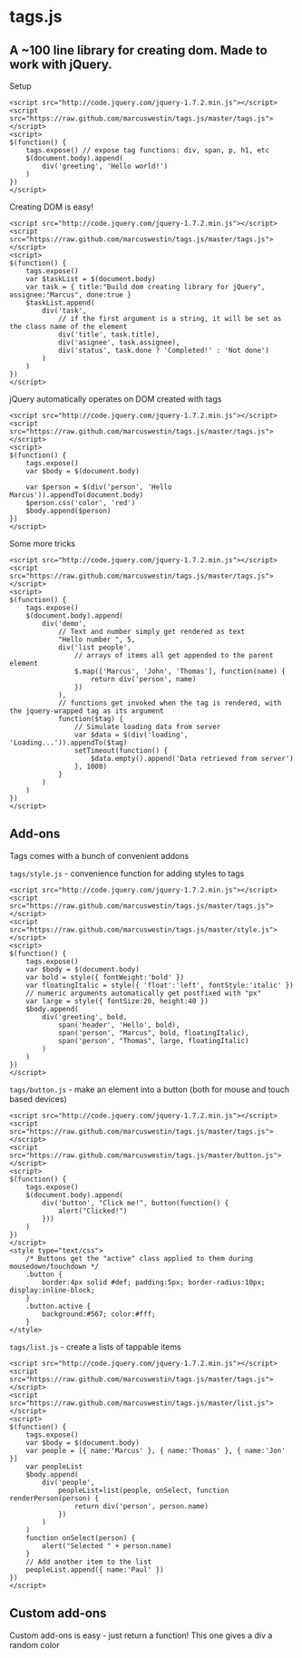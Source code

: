 tags.js
=======

A ~100 line library for creating dom. Made to work with jQuery.
---------------------------------------------------------------

Setup

	<script src="http://code.jquery.com/jquery-1.7.2.min.js"></script>
	<script src="https://raw.github.com/marcuswestin/tags.js/master/tags.js"></script>
	<script>
	$(function() {
		tags.expose() // expose tag functions: div, span, p, h1, etc
		$(document.body).append(
			div('greeting', 'Hello world!')
		)
	})
	</script>

Creating DOM is easy!

	<script src="http://code.jquery.com/jquery-1.7.2.min.js"></script>
	<script src="https://raw.github.com/marcuswestin/tags.js/master/tags.js"></script>
	<script>
	$(function() {
		tags.expose()
		var $taskList = $(document.body)
		var task = { title:"Build dom creating library for jQuery", assignee:"Marcus", done:true }
		$taskList.append(
			div('task',
				// if the first argument is a string, it will be set as the class name of the element
				div('title', task.title),
				div('asignee', task.assignee),
				div('status', task.done ? 'Completed!' : 'Not done')
			)
		)
	})
	</script>		

jQuery automatically operates on DOM created with tags

	<script src="http://code.jquery.com/jquery-1.7.2.min.js"></script>
	<script src="https://raw.github.com/marcuswestin/tags.js/master/tags.js"></script>
	<script>
	$(function() {
		tags.expose()
		var $body = $(document.body)
		
		var $person = $(div('person', 'Hello Marcus')).appendTo(document.body)
		$person.css('color', 'red')
		$body.append($person)
	})
	</script>

Some more tricks

	<script src="http://code.jquery.com/jquery-1.7.2.min.js"></script>
	<script src="https://raw.github.com/marcuswestin/tags.js/master/tags.js"></script>
	<script>
	$(function() {
		tags.expose()
		$(document.body).append(
			div('demo',
				// Text and number simply get rendered as text
				"Hello number ", 5,
				div('list people',
					// arrays of items all get appended to the parent element
					$.map(['Marcus', 'John', 'Thomas'], function(name) {
						return div('person', name)
					})
				),
				// functions get invoked when the tag is rendered, with the jquery-wrapped tag as its argument
				function($tag) {
					// Simulate loading data from server
					var $data = $(div('loading', 'Loading...')).appendTo($tag)
					setTimeout(function() {
						$data.empty().append('Data retrieved from server')
					}, 1000)
				}
			)
		)
	})
	</script>

Add-ons
-------

Tags comes with a bunch of convenient addons

`tags/style.js` - convenience function for adding styles to tags

	<script src="http://code.jquery.com/jquery-1.7.2.min.js"></script>
	<script src="https://raw.github.com/marcuswestin/tags.js/master/tags.js"></script>
	<script src="https://raw.github.com/marcuswestin/tags.js/master/style.js"></script>
	<script>
	$(function() {
		tags.expose()
		var $body = $(document.body)
		var bold = style({ fontWeight:'bold' })
		var floatingItalic = style({ 'float':'left', fontStyle:'italic' })
		// numeric arguments automatically get postfixed with "px" 
		var large = style({ fontSize:20, height:40 })
		$body.append(
			div('greeting', bold,
				span('header', 'Hello', bold),
				span('person', "Marcus", bold, floatingItalic),
				span('person', "Thomas", large, floatingItalic)
			)
		)
	})
	</script>

`tags/button.js` - make an element into a button (both for mouse and touch based devices)

	<script src="http://code.jquery.com/jquery-1.7.2.min.js"></script>
	<script src="https://raw.github.com/marcuswestin/tags.js/master/tags.js"></script>
	<script src="https://raw.github.com/marcuswestin/tags.js/master/button.js"></script>
	<script>
	$(function() {
		tags.expose()
		$(document.body).append(
			div('button', "Click me!", button(function() {
				alert("Clicked!")
			}))
		)
	})
	</script>
	<style type="text/css">
		/* Buttons get the "active" class applied to them during mousedown/touchdown */
		.button {
			border:4px solid #def; padding:5px; border-radius:10px; display:inline-block;
		}
		.button.active {
			background:#567; color:#fff;
		}
	</style>

`tags/list.js` - create a lists of tappable items

	<script src="http://code.jquery.com/jquery-1.7.2.min.js"></script>
	<script src="https://raw.github.com/marcuswestin/tags.js/master/tags.js"></script>
	<script src="https://raw.github.com/marcuswestin/tags.js/master/list.js"></script>
	<script>
	$(function() {
		tags.expose()
		var $body = $(document.body)
		var people = [{ name:'Marcus' }, { name:'Thomas' }, { name:'Jon' }]
		var peopleList
		$body.append(
			div('people',
				peopleList=list(people, onSelect, function renderPerson(person) {
					return div('person', person.name)
				})
			)
		)
		function onSelect(person) {
			alert("Selected " + person.name)
		}
		// Add another item to the list
		peopleList.append({ name:'Paul' })
	})
	</script>

Custom add-ons
--------------

Custom add-ons is easy - just return a function! This one gives a div a random color

<script src="http://code.jquery.com/jquery-1.7.2.min.js"></script>
<script src="https://raw.github.com/marcuswestin/tags.js/master/tags.js"></script>
<script src="https://raw.github.com/marcuswestin/tags.js/master/list.js"></script>
<script src="https://raw.github.com/marcuswestin/tags.js/master/style.js"></script>
<script>
$(function() {
	tags.expose()
	var randomColor = function($tag) {
		var colors = []
		for (var i=0; i<3; i++) {
			colors.push(Math.floor(Math.random() * 255))
		}
		$tag.css({ background:'rgb('+colors.join(',')+')' })
	}
	var square = style({ width:100, height:100 })
	$(document.body).append(div(
		div(randomColor, square),
		div(randomColor, square),
		div(randomColor, square)
	))
})
</script>

